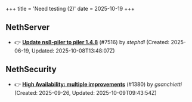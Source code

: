 +++
title = 'Need testing (2)'
date = 2025-10-19
+++

## NethServer
- :point_right: **[Update ns8-piler to piler 1.4.8](https://github.com/NethServer/dev/issues/7516)** (#7516) by *stephdl* (Created: 2025-06-19, Updated: 2025-10-08T13:48:07Z)

## NethSecurity
- :point_right: **[High Availability: multiple improvements](https://github.com/NethServer/nethsecurity/issues/1380)** (#1380) by *gsanchietti* (Created: 2025-09-26, Updated: 2025-10-09T09:43:54Z)


